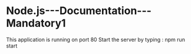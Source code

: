 # Node.js---Documentation---Mandatory1

This application is running on port 80
Start the server by typing : npm run start